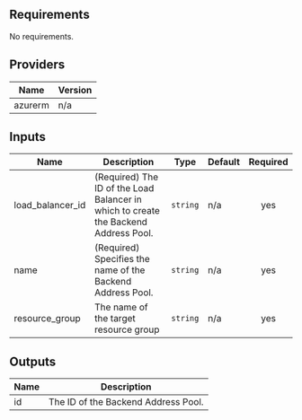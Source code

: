 ## Requirements

No requirements.

## Providers

| Name | Version |
|------|---------|
| azurerm | n/a |

## Inputs

| Name | Description | Type | Default | Required |
|------|-------------|------|---------|:--------:|
| load\_balancer\_id | (Required) The ID of the Load Balancer in which to create the Backend Address Pool. | `string` | n/a | yes |
| name | (Required) Specifies the name of the Backend Address Pool. | `string` | n/a | yes |
| resource\_group | The name of the target resource group | `string` | n/a | yes |

## Outputs

| Name | Description |
|------|-------------|
| id | The ID of the Backend Address Pool. |

